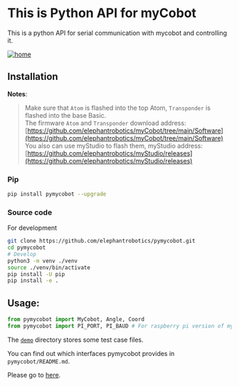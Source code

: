 # This is Python API for myCobot

This is a python API for serial communication with mycobot and controlling it.

[![home](./f3-min2.jpg)](https://www.elephantrobotics.com/en/myCobot-en/)

## Installation

**Notes**:

> Make sure that `Atom` is flashed into the top Atom, `Transponder` is flashed into the base Basic. <br>
> The firmware `Atom` and `Transponder` download address: [https://github.com/elephantrobotics/myCobot/tree/main/Software](https://github.com/elephantrobotics/myCobot/tree/main/Software)<br>
> You also can use myStudio to flash them, myStudio address: [https://github.com/elephantrobotics/myStudio/releases](https://github.com/elephantrobotics/myStudio/releases)

### Pip

```bash
pip install pymycobot --upgrade
```

<!--
**Notes:**

> Now only the version is `Atom2.4` or later is supported. If you use an earlier version, please install `pymycobot 1.0.7`.

```bash
pip install pymycobot==1.0.7 --user
```
-->

### Source code

For development

```bash
git clone https://github.com/elephantrobotics/pymycobot.git
cd pymycobot
# Develop
python3 -m venv ./venv
source ./venv/bin/activate
pip install -U pip
pip install -e .
```

## Usage:

```python
from pymycobot import MyCobot, Angle, Coord
from pymycobot import PI_PORT, PI_BAUD # For raspberry pi version of mycobot.
```

The [`demo`](./demo) directory stores some test case files.

You can find out which interfaces pymycobot provides in `pymycobot/README.md`.

Please go to [here](./pymycobot/README.md).
